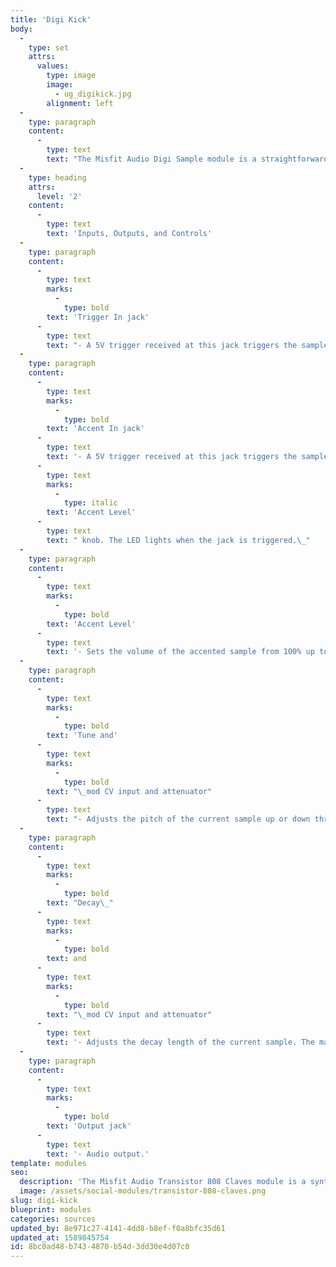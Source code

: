 ```yaml
---
title: 'Digi Kick'
body:
  -
    type: set
    attrs:
      values:
        type: image
        image:
          - ug_digikick.jpg
        alignment: left
  -
    type: paragraph
    content:
      -
        type: text
        text: "The Misfit Audio Digi Sample module is a straightforward, super easy-to-use sample playback module. It's intended for drum samples or other \"one-shot\" sample applications.\_ It can load and play samples in AIF, WAV, MP3, and OGG formats."
  -
    type: heading
    attrs:
      level: '2'
    content:
      -
        type: text
        text: 'Inputs, Outputs, and Controls'
  -
    type: paragraph
    content:
      -
        type: text
        marks:
          -
            type: bold
        text: 'Trigger In jack'
      -
        type: text
        text: "- A 5V trigger received at this jack triggers the sample at its \"normal,\" unaccented level. The LED lights when the jack is triggered.\_"
  -
    type: paragraph
    content:
      -
        type: text
        marks:
          -
            type: bold
        text: 'Accent In jack'
      -
        type: text
        text: '- A 5V trigger received at this jack triggers the sample at its accented level set by the '
      -
        type: text
        marks:
          -
            type: italic
        text: 'Accent Level'
      -
        type: text
        text: " knob. The LED lights when the jack is triggered.\_"
  -
    type: paragraph
    content:
      -
        type: text
        marks:
          -
            type: bold
        text: 'Accent Level'
      -
        type: text
        text: '- Sets the volume of the accented sample from 100% up to 400%, meaning it will be four times louder than unaccented triggers.'
  -
    type: paragraph
    content:
      -
        type: text
        marks:
          -
            type: bold
        text: 'Tune and'
      -
        type: text
        marks:
          -
            type: bold
        text: "\_mod CV input and attenuator"
      -
        type: text
        text: "- Adjusts the pitch of the current sample up or down three octaves. Samples will get longer as they are tuned down and shorter as they are tuned upward.\_"
  -
    type: paragraph
    content:
      -
        type: text
        marks:
          -
            type: bold
        text: "Decay\_"
      -
        type: text
        marks:
          -
            type: bold
        text: and
      -
        type: text
        marks:
          -
            type: bold
        text: "\_mod CV input and attenuator"
      -
        type: text
        text: '- Adjusts the decay length of the current sample. The maximum setting will be the entire length of the current sample, i.e. decay cannot be longer than the sample''s inherent length. You can however, extend a sample''s playback length by tuning it down, but this will of course affect pitch.'
  -
    type: paragraph
    content:
      -
        type: text
        marks:
          -
            type: bold
        text: 'Output jack'
      -
        type: text
        text: '- Audio output.'
template: modules
seo:
  description: 'The Misfit Audio Transistor 808 Claves module is a synthesized recreation of the legendary 808 clave sound with pitch and decay controls.'
  image: /assets/social-modules/transistor-808-claves.png
slug: digi-kick
blueprint: modules
categories: sources
updated_by: 8e971c27-4141-4dd8-b8ef-f0a8bfc35d61
updated_at: 1589845754
id: 8bc0ad48-b743-4870-b54d-3dd30e4d07c0
---
```

